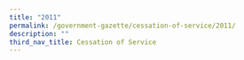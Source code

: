 ```yaml
---
title: "2011"
permalink: /government-gazette/cessation-of-service/2011/
description: ""
third_nav_title: Cessation of Service
---
```

